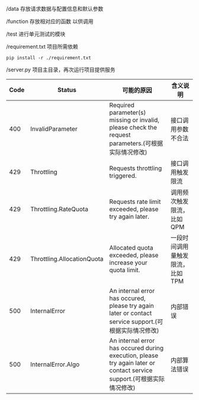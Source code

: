 /data 存放请求数据与配置信息和默认参数

/function 存放相对应的函数 以供调用

/test  进行单元测试的模块

/requirement.txt 项目所需依赖
```
pip install -r ./requirement.txt
```

/server.py  项目主目录，再次运行项目提供服务



| Code | Status                     | 可能的原因                                                   | 含义说明                         |
| ---- | -------------------------- | ------------------------------------------------------------ | -------------------------------- |
| 400  | InvalidParameter           | Required parameter(s) missing or invalid, please check the request parameters.(可根据实际情况修改) | 接口调用参数不合法               |
| 429  | Throttling                 | Requests throttling triggered.                               | 接口调用触发限流                 |
| 429  | Throttling.RateQuota       | Requests rate limit exceeded, please try again later.        | 调用频次触发限流，比如 QPM       |
| 429  | Throttling.AllocationQuota | Allocated quota exceeded, please increase your quota limit.  | 一段时间调用量触发限流，比如 TPM |
| 500  | InternalError              | An internal error has occured, please try again later or contact service support.(可根据实际情况修改) | 内部错误                         |
| 500  | InternalError.Algo         | An internal error has occured during execution, please try again later or contact service support.(可根据实际情况修改) | 内部算法错误                     |

